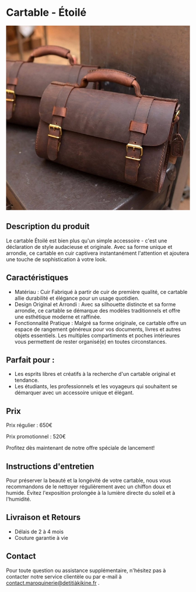 # Cartable - Étoilé

![Image du sac à main](/public/cartable-etoile.jpg)

## Description du produit

Le cartable Étoilé est bien plus qu'un simple accessoire - c'est une déclaration de style audacieuse et originale. Avec sa forme unique et arrondie, ce cartable en cuir captivera instantanément l'attention et ajoutera une touche de sophistication à votre look.

## Caractéristiques

- Matériau : Cuir Fabriqué à partir de cuir de première qualité, ce cartable allie durabilité et élégance pour un usage quotidien.
- Design Original et Arrondi : Avec sa silhouette distincte et sa forme arrondie, ce cartable se démarque des modèles traditionnels et offre une esthétique moderne et raffinée.
- Fonctionnalité Pratique : Malgré sa forme originale, ce cartable offre un espace de rangement généreux pour vos documents, livres et autres objets essentiels. Les multiples compartiments et poches intérieures vous permettent de rester organisé(e) en toutes circonstances.

## Parfait pour :

- Les esprits libres et créatifs à la recherche d'un cartable original et tendance.
- Les étudiants, les professionnels et les voyageurs qui souhaitent se démarquer avec un accessoire unique et élégant.

## Prix

Prix régulier : 650€

Prix promotionnel : 520€

Profitez dès maintenant de notre offre spéciale de lancement!

## Instructions d'entretien

Pour préserver la beauté et la longévité de votre cartable, nous vous recommandons de le nettoyer régulièrement avec un chiffon doux et humide. Évitez l'exposition prolongée à la lumière directe du soleil et à l'humidité.

## Livraison et Retours

- Délais de 2 à 4 mois
- Couture garantie à vie

## Contact

Pour toute question ou assistance supplémentaire, n'hésitez pas à contacter notre service clientèle ou par e-mail à contact.maroquinerie@detitiàkikine.fr .

